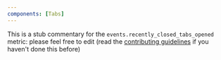 ```yaml
---
components: [Tabs]
---
```


This is a stub commentary for the `events.recently_closed_tabs_opened` metric: please feel free to edit (read the
[contributing guidelines](https://github.com/mozilla/glean-annotations/blob/main/CONTRIBUTING.md)
if you haven't done this before)
